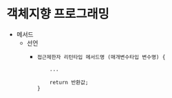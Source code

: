 
# 객체지향 프로그래밍

- 메서드
    - 선언
        - ```
          접근제한자 리턴타입 메서드명 (매개변수타입 변수명) {

              ...

              return 반환값;
          }
          ```

